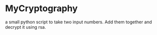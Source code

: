# MyCryptography
a small python script to take two input numbers. Add them together and decrypt it using rsa.
